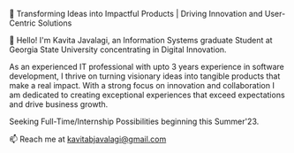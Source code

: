 🚀 Transforming Ideas into Impactful Products | Driving Innovation and User-Centric Solutions

👋 Hello! I'm Kavita Javalagi, an Information Systems graduate Student at Georgia State University concentrating in Digital Innovation.

As an experienced IT professional with upto 3 years experience in software development, I thrive on turning visionary ideas into tangible products that make a real impact. With a strong focus on innovation and collaboration I am dedicated to creating exceptional experiences that exceed expectations and drive business growth.

Seeking Full-Time/Internship Possibilities beginning this Summer'23.

📫 Reach me at kavitabjavalagi@gmail.com

<!---
KavitaJavalagi/KavitaJavalagi is a ✨ special ✨ repository because its `README.md` (this file) appears on your GitHub profile.
You can click the Preview link to take a look at your changes.
--->
